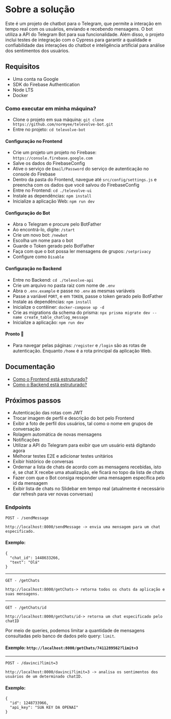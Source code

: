 # Sobre a solução
Este é um projeto de chatbot para o Telegram, que permite a interação em tempo real com os usuários, enviando e recebendo mensagens. O bot utiliza a API do Telegram Bot para sua funcionalidade. Além disso, o projeto inclui testes de integração com o Cypress para garantir a qualidade e confiabilidade das interações do chatbot e inteligência artificial para análise dos sentimentos dos usuários.

## Requisitos
- Uma conta na Google
- SDK do Firebase Authentication
- Node LTS
- Docker

### Como executar em minha máquina?
- Clone o projeto em sua máquina: `git clone https://github.com/normyee/televolve-bot.git`
- Entre no projeto: `cd televolve-bot`
#### Configuração no Frontend
- Crie um projeto um projeto no Firebase: `https://console.firebase.google.com`
- Salve os dados do FirebaseConfig
- Ative o serviço de `Email/Password` do serviço de autenticação no console do Firebase
- Dentro da pasta do Frontend, navegue até `src/config/settings.js` e preencha com os dados que você salvou do FirebaseConfig
- Entre no Frontend: `cd ./televolve-ui`
- Instale as dependências: `npm install`
- Inicialize a aplicação Web: `npm run dev`
#### Configuração do Bot
- Abra o Telegram e procure pelo BotFather
- Ao encontrá-lo, digite: `/start`
- Crie um novo bot: `/newbot`
- Escolha um nome para o bot
- Guarde o Token gerado pelo BotFather
- Faça com que o bot possa ler mensagens de grupos: `/setprivacy`
- Configure como `Disable`
#### Configuração no Backend
- Entre no Backend: `cd ./televolve-api`
- Crie um arquivo no pasta raiz com nome de `.env`
- Abra o `.env.example` e passe no `.env` as mesmas variáveis
- Passe a variável `PORT`, e em `TOKEN`, passe o token gerado pelo BotFather
- Instale as dependências: `npm install`
- Inicialize o contêiner: `docker-compose up -d`
- Crie as migrations da schema do prisma: `npx prisma migrate dev --name create_table_chatlog_message`
- Inicialize a aplicação: `npm run dev`
  
#### Pronto 🎉
- Para navegar pelas páginas: `/register` e `/login` são as rotas de autenticação. Enquanto `/home` é a rota principal da aplicação Web.

## Documentação
- [Como o Frontend está estruturado?](televolve-ui/UI-STRUCTURE.md/)
- [Como o Backend está estruturado?](televolve-api/API-STRUCTURE.md/)

## Próximos passos
- Autenticação das rotas com JWT
- Trocar imagem de perfil e descrição do bot pelo Frontend
- Exibir a foto de perfil dos usuários, tal como o nome em grupos de conversação
- Rolagem automática de novas mensagens
- Notificações
- Utilizar a API do Telegram para exibir que um usuário está digitando agora
- Melhorar testes E2E e adicionar testes unitários
- Exibir histórico de conversas
- Ordernar a lista de chats de acordo com as mensagens recebidas, isto é, se chat X recebe uma atualização, ele ficará no topo da lista de chats
- Fazer com que o Bot consiga responder uma mensagem específica pelo id da mensagem
- Exibir lista de chats no Slidebar em tempo real (atualmente é necessário dar refresh para ver novas conversas)

### Endpoints
`POST - /sendMessage`
```
http://localhost:8000/sendMessage -> envia uma mensagem para um chat especificado.
```
#### Exemplo:
```
{
  "chat_id": 1448633266,
  "text": "Olá"
}
```
----------------------------------------------------------------------------------
`GET - /getChats`
```
http://localhost:8000/getChats-> retorna todos os chats da aplicação e suas mensagens.
```
----------------------------------------------------------------------------------
`GET - /getChats/id`
```
http://localhost:8000/getChats/id-> retorna um chat especificado pelo chatID
```
Por meio de queries, podemos limitar a quantidade de mensagens consultadas pelo banco de dados pelo query: `limit`.
#### Exemplo: `http://localhost:8000/getChats/7411289562?limit=3`
----------------------------------------------------------------------------------
`POST - /davinci?limit=3`
```
http://localhost:8000/davinci?limit=3 -> analisa os sentimentos dos usuários de um determinado chatID.
```
#### Exemplo:
```
{
  "id": 1248733966,
  "api_key": "SUA KEY DA OPENAI"
}
```










   
